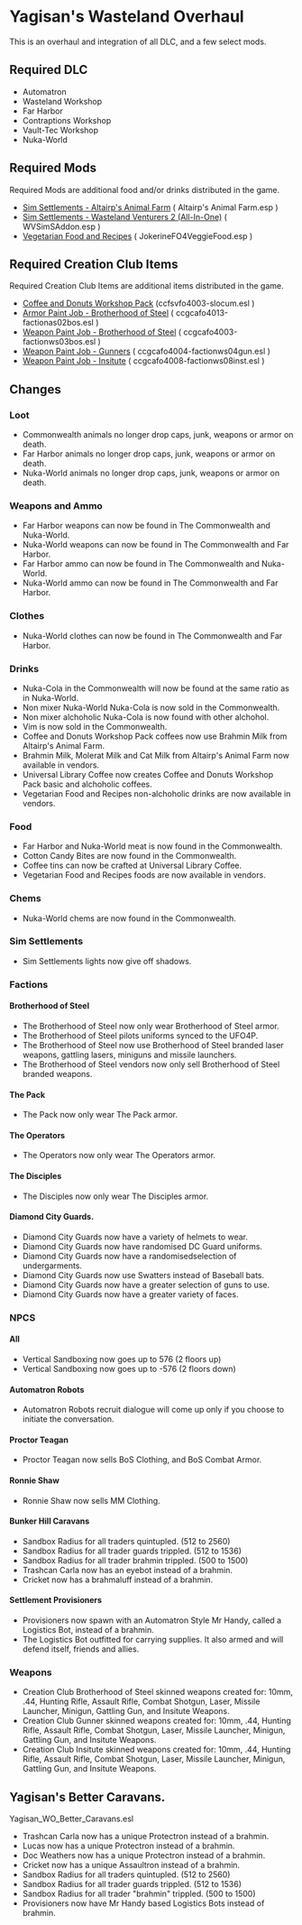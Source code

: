 # Yagisan's Wasteland Overhaul

This is an overhaul and integration of all DLC, and a few select mods.

## Required DLC
* Automatron
* Wasteland Workshop
* Far Harbor
* Contraptions Workshop
* Vault-Tec Workshop
* Nuka-World

## Required Mods
Required Mods are additional food and/or drinks distributed in the game.

* [Sim Settlements - Altairp's Animal Farm](https://www.nexusmods.com/fallout4/mods/23421) ( Altairp's Animal Farm.esp )
* [Sim Settlements - Wasteland Venturers 2 (All-In-One)](https://www.nexusmods.com/fallout4/mods/30081) ( WVSimSAddon.esp )
* [Vegetarian Food and Recipes](https://www.nexusmods.com/fallout4/mods/16972) ( JokerineFO4VeggieFood.esp )

## Required Creation Club Items
Required Creation Club Items are additional items distributed in the game.

* [Coffee and Donuts Workshop Pack](https://creationclub.bethesda.net/en) (ccfsvfo4003-slocum.esl )
* [Armor Paint Job - Brotherhood of Steel](https://creationclub.bethesda.net/en) ( ccgcafo4013-factionas02bos.esl )
* [Weapon Paint Job - Brotherhood of Steel](https://creationclub.bethesda.net/en) ( ccgcafo4003-factionws03bos.esl )
* [Weapon Paint Job - Gunners](https://creationclub.bethesda.net/en) ( ccgcafo4004-factionws04gun.esl )
* [Weapon Paint Job - Insitute](https://creationclub.bethesda.net/en) ( ccgcafo4008-factionws08inst.esl )

## Changes

### Loot
* Commonwealth animals no longer drop caps, junk, weapons or armor on death.
* Far Harbor animals no longer drop caps, junk, weapons or armor on death.
* Nuka-World animals no longer drop caps, junk, weapons or armor on death.

### Weapons and Ammo
* Far Harbor weapons can now be found in The Commonwealth and Nuka-World.
* Nuka-World weapons can now be found in The Commonwealth and Far Harbor.
* Far Harbor ammo can now be found in The Commonwealth and Nuka-World.
* Nuka-World ammo can now be found in The Commonwealth and Far Harbor.

### Clothes
* Nuka-World clothes can now be found in The Commonwealth and Far Harbor.

### Drinks
* Nuka-Cola in the Commonwealth will now be found at the same ratio as in Nuka-World.
* Non mixer Nuka-World Nuka-Cola is now sold in the Commonwealth.
* Non mixer alchoholic Nuka-Cola is now found with other alchohol.
* Vim is now sold in the Commonwealth.
* Coffee and Donuts Workshop Pack coffees now use Brahmin Milk from Altairp's Animal Farm.
* Brahmin Milk, Molerat Milk and Cat Milk from Altairp's Animal Farm now available in vendors.
* Universal Library Coffee now creates Coffee and Donuts Workshop Pack basic and alchoholic coffees.
* Vegetarian Food and Recipes non-alchoholic drinks are now available in vendors.

### Food
* Far Harbor and Nuka-World meat is now found in the Commonwealth.
* Cotton Candy Bites are now found in the Commonwealth.
* Coffee tins can now be crafted at Universal Library Coffee.
* Vegetarian Food and Recipes foods are now available in vendors.

### Chems
* Nuka-World chems are now found in the Commonwealth.

### Sim Settlements
* Sim Settlements lights now give off shadows.

### Factions

#### Brotherhood of Steel
* The Brotherhood of Steel now only wear Brotherhood of Steel armor.
* The Brotherhood of Steel pilots uniforms synced to the UFO4P.
* The Brotherhood of Steel now use Brotherhood of Steel branded laser weapons, gattling lasers, miniguns and missile launchers.
* The Brotherhood of Steel vendors now only sell Brotherhood of Steel branded weapons.

#### The Pack
* The Pack now only wear The Pack armor.

#### The Operators
* The Operators now only wear The Operators armor.

#### The Disciples
* The Disciples now only wear The Disciples armor.

#### Diamond City Guards.
* Diamond City Guards now have a variety of helmets to wear.
* Diamond City Guards now have randomised DC Guard uniforms.
* Diamond City Guards now have a randomisedselection of undergarments.
* Diamond City Guards now use Swatters instead of Baseball bats.
* Diamond City Guards now have a greater selection of guns to use.
* Diamond City Guards now have a greater variety of faces.

### NPCS

#### All
* Vertical Sandboxing now goes up to 576 (2 floors up)
* Vertical Sandboxing now goes up to -576 (2 floors down)

#### Automatron Robots
* Automatron Robots recruit dialogue will come up only if you choose to initiate the conversation.

#### Proctor Teagan
* Proctor Teagan now sells BoS Clothing, and BoS Combat Armor.

#### Ronnie Shaw
* Ronnie Shaw now sells MM Clothing.

#### Bunker Hill Caravans
* Sandbox Radius for all traders quintupled. (512 to 2560)
* Sandbox Radius for all trader guards trippled. (512 to 1536)
* Sandbox Radius for all trader brahmin trippled. (500 to 1500)
* Trashcan Carla now has an eyebot instead of a brahmin.
* Cricket now has a brahmaluff instead of a brahmin.

#### Settlement Provisioners
* Provisioners now spawn with an Automatron Style Mr Handy, called a Logistics Bot, instead of a brahmin.
* The Logistics Bot outfitted for carrying supplies. It also armed and will defend itself, friends and allies.

### Weapons
* Creation Club Brotherhood of Steel skinned weapons created for: 10mm, .44, Hunting Rifle, Assault Rifle, Combat Shotgun, Laser, Missile Launcher, Minigun, Gattling Gun, and Insitute Weapons.
* Creation Club Gunner skinned weapons created for: 10mm, .44, Hunting Rifle, Assault Rifle, Combat Shotgun, Laser, Missile Launcher, Minigun, Gattling Gun, and Insitute Weapons.
* Creation Club Insitute skinned weapons created for: 10mm, .44, Hunting Rifle, Assault Rifle, Combat Shotgun, Laser, Missile Launcher, Minigun, Gattling Gun, and Insitute Weapons.

## Yagisan's Better Caravans.
Yagisan_WO_Better_Caravans.esl

* Trashcan Carla now has a unique Protectron instead of a brahmin.
* Lucas now has a unique Protectron instead of a brahmin.
* Doc Weathers now has a unique Protectron instead of a brahmin.
* Cricket now has a unique Assaultron instead of a brahmin.
* Sandbox Radius for all traders quintupled. (512 to 2560)
* Sandbox Radius for all trader guards trippled. (512 to 1536)
* Sandbox Radius for all trader "brahmin" trippled. (500 to 1500)
* Provisioners now have Mr Handy based Logistics Bots instead of brahmin.

